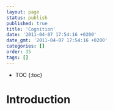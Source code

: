```yaml
---
layout: page
status: publish
published: true
title: 'Cognition'
date: '2011-04-07 17:54:16 +0200'
date_gmt: '2011-04-07 17:54:16 +0200'
categories: []
order: 35
tags: []
---
```


* TOC
{:toc}

# Introduction
